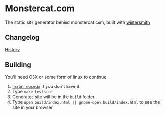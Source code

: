 # Monstercat.com

The static site generator behind monstercat.com, built with [wintersmith](http://wintersmith.io/)

## Changelog

[History](History.md)

## Building

You'll need OSX or some form of linux to continue

1. [Install node.js](http://howtonode.org/how-to-install-nodejs) if you don't have it
2. Type `make testsite`
3. Generated site will be in the `build` folder
4. Type `open build/index.html || gnome-open build/index.html` to see the site
   in your browser
